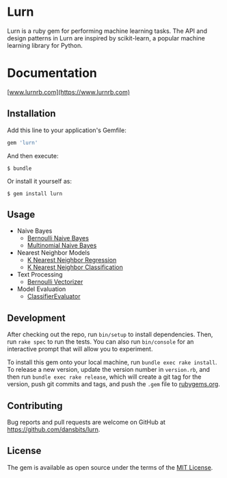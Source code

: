# Lurn

Lurn is a ruby gem for performing machine learning tasks. The API and design patterns in Lurn are inspired by scikit-learn, a popular machine learning library for Python.

# Documentation

[www.lurnrb.com](https://www.lurnrb.com)

## Installation

Add this line to your application's Gemfile:

```ruby
gem 'lurn'
```

And then execute:

    $ bundle

Or install it yourself as:

    $ gem install lurn

## Usage

- Naive Bayes
  - [Bernoulli Naive Bayes](readmes/naive_bayes/bernoulli_naive_bayes.md)
  - [Multinomial Naive Bayes](readmes/naive_bayes/multinomial_naive_bayes.md)
- Nearest Neighbor Models
  - [K Nearest Neighbor Regression](readmes/neighbors/knn_regression.md)
  - [K Nearest Neighbor Classification](readmes/neighbors/knn_classification.md)
- Text Processing
  - [Bernoulli Vectorizer](readmes/text_processing/bernoulli_vectorizer.md)
- Model Evaluation
  - [ClassifierEvaluator](readmes/evaluation/classifier_evaluator.md)

## Development

After checking out the repo, run `bin/setup` to install dependencies. Then, run `rake spec` to run the tests. You can also run `bin/console` for an interactive prompt that will allow you to experiment.

To install this gem onto your local machine, run `bundle exec rake install`. To release a new version, update the version number in `version.rb`, and then run `bundle exec rake release`, which will create a git tag for the version, push git commits and tags, and push the `.gem` file to [rubygems.org](https://rubygems.org).

## Contributing

Bug reports and pull requests are welcome on GitHub at https://github.com/dansbits/lurn.


## License

The gem is available as open source under the terms of the [MIT License](http://opensource.org/licenses/MIT).
